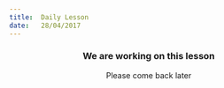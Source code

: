 ```yaml
---
title:  Daily Lesson
date:   28/04/2017
---
```


### <center>We are working on this lesson</center>
<center>Please come back later</center>